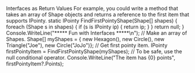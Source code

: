 Interfaces as Return Values
For example, you could write a method that takes an
array of Shape objects and returns a reference to the first item that supports IPointy.
static IPointy FindFirstPointyShape(Shape[] shapes)
{
foreach (Shape s in shapes)
{
if (s is IPointy ip)
{
return ip;
}
}
return null;
}
Console.WriteLine("***** Fun with Interfaces *****\n");
// Make an array of Shapes.
Shape[] myShapes = { new Hexagon(), new Circle(),
new Triangle("Joe"), new Circle("JoJo")};
// Get first pointy item.
IPointy firstPointyItem = FindFirstPointyShape(myShapes);
// To be safe, use the null conditional operator.
Console.WriteLine("The item has {0} points",
firstPointyItem?.Points);

